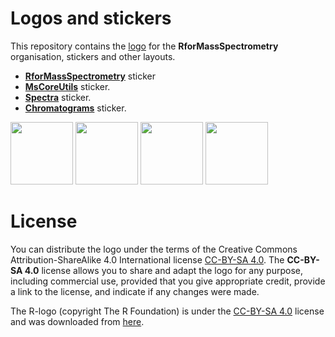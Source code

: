 # Logos and stickers

This repository contains the [logo](logo/README.md) for the
**RforMassSpectrometry** organisation, stickers and other layouts.

- [**RforMassSpectrometry**](sticker/README.md) sticker
- [**MsCoreUtils**](MsCoreUtils/README.md) sticker.
- [**Spectra**](Spectra/README.md) sticker.
- [**Chromatograms**](Chromatograms/README.md) sticker.

[<img src="./sticker/RforMassSpectrometry.png" height="100">](sticker/README.md)
[<img src="./MsCoreUtils/MsCoreUtils.png" height="100">](MsCoreUtils/README.md)
[<img src="./Spectra/Spectra.png" height="100">](Spectra/README.md)
[<img src="./Chromatograms/Chromatograms.png" height="100">](Chromatograms/README.md)


# License

You can distribute the logo under the terms of the Creative Commons
Attribution-ShareAlike 4.0 International license [CC-BY-SA
4.0](https://creativecommons.org/licenses/by-sa/4.0/). The **CC-BY-SA 4.0**
license allows you to share and adapt the logo for any purpose, including
commercial use, provided that you give appropriate credit, provide a link to the
license, and indicate if any changes were made.

The R-logo (copyright The R Foundation) is under the [CC-BY-SA
4.0](https://creativecommons.org/licenses/by-sa/4.0/) license and was downloaded
from [here](https://www.r-project.org/logo/).
